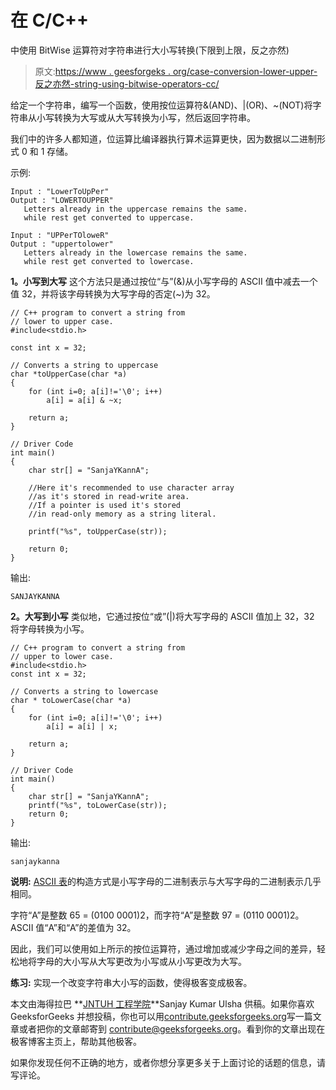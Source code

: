 # 在 C/C++

中使用 BitWise 运算符对字符串进行大小写转换(下限到上限，反之亦然)

> 原文:[https://www . geesforgeks . org/case-conversion-lower-upper-反之亦然-string-using-bitwise-operators-cc/](https://www.geeksforgeeks.org/case-conversion-lower-upper-vice-versa-string-using-bitwise-operators-cc/)

给定一个字符串，编写一个函数，使用按位运算符&(AND)、|(OR)、~(NOT)将字符串从小写转换为大写或从大写转换为小写，然后返回字符串。

我们中的许多人都知道，位运算比编译器执行算术运算更快，因为数据以二进制形式 0 和 1 存储。

示例:

```
Input : "LowerToUpPer"
Output : "LOWERTOUPPER"
   Letters already in the uppercase remains the same. 
   while rest get converted to uppercase.

Input : "UPPerTOloweR"
Output : "uppertolower"
   Letters already in the lowercase remains the same.
   while rest get converted to lowercase.

```

**1。小写到大写**
这个方法只是通过按位“与”(&)从小写字母的 ASCII 值中减去一个值 32，并将该字母转换为大写字母的否定(~)为 32。

```
// C++ program to convert a string from
// lower to upper case.
#include<stdio.h>

const int x = 32;

// Converts a string to uppercase
char *toUpperCase(char *a)
{
    for (int i=0; a[i]!='\0'; i++)
        a[i] = a[i] & ~x;

    return a;
}

// Driver Code
int main()
{
    char str[] = "SanjaYKannA";

    //Here it's recommended to use character array
    //as it's stored in read-write area.
    //If a pointer is used it's stored
    //in read-only memory as a string literal.

    printf("%s", toUpperCase(str));

    return 0;
}
```

输出:

```
SANJAYKANNA

```

**2。大写到小写**
类似地，它通过按位“或”(|)将大写字母的 ASCII 值加上 32，32 将字母转换为小写。

```
// C++ program to convert a string from
// upper to lower case.
#include<stdio.h>
const int x = 32;

// Converts a string to lowercase
char * toLowerCase(char *a)
{
    for (int i=0; a[i]!='\0'; i++)
        a[i] = a[i] | x;

    return a;
}

// Driver Code
int main()
{
    char str[] = "SanjaYKannA";
    printf("%s", toLowerCase(str));
    return 0;
}
```

输出:

```
sanjaykanna

```

**说明:**
[ASCII 表](http://www.asciitable.com/)的构造方式是小写字母的二进制表示与大写字母的二进制表示几乎相同。

字符“A”是整数 65 = (0100 0001)2，而字符“A”是整数 97 = (0110 0001)2。
ASCII 值“A”和“A”的差值为 32。

因此，我们可以使用如上所示的按位运算符，通过增加或减少字母之间的差异，轻松地将字母的大小写从大写更改为小写或从小写更改为大写。

**练习:**
实现一个改变字符串大小写的函数，使得极客变成极客。

本文由海得拉巴 **[JNTUH 工程学院](http://jntuhceh.ac.in/)**Sanjay Kumar Ulsha 供稿。如果你喜欢 GeeksforGeeks 并想投稿，你也可以用[contribute.geeksforgeeks.org](http://contribute.geeksforgeeks.org)写一篇文章或者把你的文章邮寄到 contribute@geeksforgeeks.org。看到你的文章出现在极客博客主页上，帮助其他极客。

如果你发现任何不正确的地方，或者你想分享更多关于上面讨论的话题的信息，请写评论。
